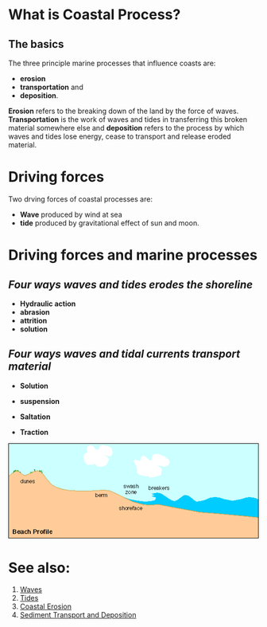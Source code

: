 # What is Coastal Process?

## The basics

The three principle marine processes that influence coasts are:
* **erosion**
*  **transportation** and
*   **deposition**. 

**Erosion** refers to the breaking down of the land by the force of waves. **Transportation** is the work of waves and tides in transferring this broken material somewhere else and **deposition** refers to the process by which waves and tides lose energy, cease to transport and release eroded material.

# Driving forces

Two drving forces of coastal processes are:

* **Wave** produced by wind at sea
* **tide** produced by gravitational effect of sun and moon.

# Driving forces and marine processes
## *Four ways waves and tides erodes the shoreline*
* **Hydraulic action**
* **abrasion**
* **attrition**
* **solution**

## *Four ways waves and tidal currents transport material*
* **Solution**

* **suspension**

* **Saltation**

* **Traction**

![beach_profile](image/beach_profile.gif "Beach Profile")

# See also:

1. [Waves](https://www.nps.gov/articles/coastal-processes-waves.htm)
2. [Tides](https://www.nps.gov/articles/coastal-processes-tides.htm)
3. [Coastal Erosion](https://www.nps.gov/articles/coastal-processes-erosion.htm)
4. [Sediment Transport and Deposition](https://www.nps.gov/articles/coastal-processes-sediment-transport-and-deposition.htm)
